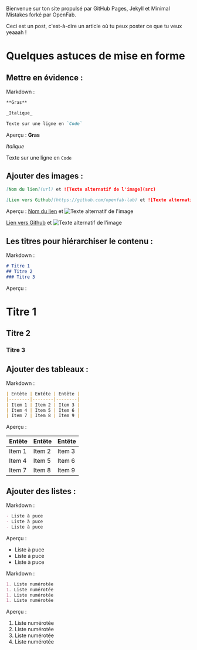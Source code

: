 Bienvenue sur ton site propulsé par GitHub Pages, Jekyll et Minimal Mistakes forké par OpenFab.

Ceci est un post, c'est-à-dire un article où tu peux poster ce que tu veux yeaaah !

# Quelques astuces de mise en forme


## Mettre en évidence :

Markdown :
```markdown
**Gras** 

_Italique_ 

Texte sur une ligne en `Code`
```
Aperçu :
**Gras** 

_Italique_ 

Texte sur une ligne en `Code`

## Ajouter des images :

```markdown
[Nom du lien](url) et ![Texte alternatif de l'image](src)

[Lien vers Github](https://github.com/openfab-lab) et ![Texte alternatif de l'image](https://avatars0.githubusercontent.com/u/22885573?s=200&v=4)
```
Aperçu :
[Nom du lien](url) et ![Texte alternatif de l'image](src)

[Lien vers Github](https://github.com/openfab-lab) et ![Texte alternatif de l'image](https://avatars0.githubusercontent.com/u/22885573?s=200&v=4)

## Les titres pour hiérarchiser le contenu :

Markdown :
```markdown
# Titre 1
## Titre 2
### Titre 3
```
Aperçu :
# Titre 1
## Titre 2
### Titre 3

## Ajouter des tableaux :

Markdown :
```markdown
| Entête | Entête | Entête |
|--------|--------|--------|
| Item 1 | Item 2 | Item 3 |
| Item 4 | Item 5 | Item 6 |
| Item 7 | Item 8 | Item 9 |
```
Aperçu :

| Entête | Entête | Entête |
|--------|--------|--------|
| Item 1 | Item 2 | Item 3 |
| Item 4 | Item 5 | Item 6 |
| Item 7 | Item 8 | Item 9 |

## Ajouter des listes :

Markdown :
```markdown
- Liste à puce
- Liste à puce
- Liste à puce
```
Aperçu :
- Liste à puce
- Liste à puce
- Liste à puce

Markdown :
```markdown
1. Liste numérotée
1. Liste numérotée
1. Liste numérotée
1. Liste numérotée
```
Aperçu :
1. Liste numérotée
1. Liste numérotée
1. Liste numérotée
1. Liste numérotée
